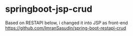 # springboot-jsp-crud

Based on RESTAPI below, i changed it into JSP as front-end<br>
https://github.com/ImranSasudin/spring-boot-restapi-crud